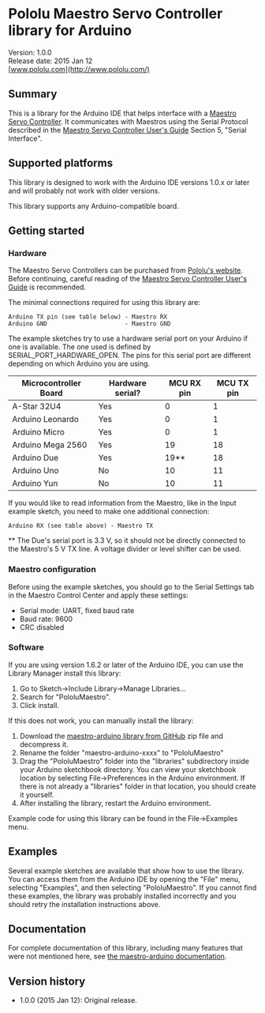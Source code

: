 # Pololu Maestro Servo Controller library for Arduino

Version: 1.0.0<br/>
Release date: 2015 Jan 12<br/>
[www.pololu.com](http://www.pololu.com/)

## Summary

This is a library for the Arduino IDE that helps interface with a
[Maestro Servo Controller](http://www.pololu.com/maestro). It communicates with
Maestros using the Serial Protocol described in the
[Maestro Servo Controller User's Guide](http://www.pololu.com/docs/0J40) Section
5, "Serial Interface".

## Supported platforms

This library is designed to work with the Arduino IDE versions 1.0.x or later
and will probably not work with older versions.

This library supports any Arduino-compatible board.

## Getting started

### Hardware

The Maestro Servo Controllers can be purchased from
[Pololu's website](http://www.pololu.com/maestro). Before continuing, careful
reading of the
[Maestro Servo Controller User's Guide](http://www.pololu.com/docs/0J40) is
recommended.

The minimal connections required for using this library are:

    Arduino TX pin (see table below) - Maestro RX
    Arduino GND                      - Maestro GND

The example sketches try to use a hardware serial port on your Arduino if one is
available. The one used is defined by SERIAL_PORT_HARDWARE_OPEN. The pins for
this serial port are different depending on which Arduino you are using.

| Microcontroller Board | Hardware serial? | MCU RX pin | MCU TX pin |
|-----------------------|------------------|------------|------------|
| A-Star 32U4           |        Yes       |      0     |      1     |
| Arduino Leonardo      |        Yes       |      0     |      1     |
| Arduino Micro         |        Yes       |      0     |      1     |
| Arduino Mega 2560     |        Yes       |     19     |     18     |
| Arduino Due           |        Yes       |     19**   |     18     |
| Arduino Uno           |        No        |     10     |     11     |
| Arduino Yun           |        No        |     10     |     11     |

If you would like to read information from the Maestro, like in the Input
example sketch, you need to make one additional connection:

    Arduino RX (see table above) - Maestro TX

** The Due's serial port is 3.3&nbsp;V, so it should not be directly connected
to the Maestro's 5&nbsp;V TX line. A voltage divider or level shifter can be
used.

### Maestro configuration

Before using the example sketches, you should go to the Serial Settings tab in
the Maestro Control Center and apply these settings:

* Serial mode: UART, fixed baud rate
* Baud rate: 9600
* CRC disabled

### Software

If you are using version 1.6.2 or later of the Arduino IDE, you can use the
Library Manager install this library:

1. Go to Sketch->Include Library->Manage Libraries...
2. Search for "PololuMaestro".
3. Click install.

If this does not work, you can manually install the library:

1. Download the [maestro-arduino library from GitHub](https://github.com/pololu/maestro-arduino) zip file and decompress it.
2. Rename the folder "maestro-arduino-xxxx" to "PololuMaestro"
3. Drag the "PololuMaestro" folder into the "libraries" subdirectory inside your Arduino sketchbook directory. You can view your sketchbook location by selecting File->Preferences in the Arduino environment. If there is not already a "libraries" folder in that location, you should create it yourself.
4. After installing the library, restart the Arduino environment.

Example code for using this library can be found in the File->Examples menu.

## Examples

Several example sketches are available that show how to use the library. You can
access them from the Arduino IDE by opening the "File" menu, selecting
"Examples", and then selecting "PololuMaestro". If you cannot find these
examples, the library was probably installed incorrectly and you should retry
the installation instructions above.

## Documentation

For complete documentation of this library, including many features that were
not mentioned here, see
[the maestro-arduino documentation](https://pololu.github.io/maestro-arduino/).

## Version history

* 1.0.0 (2015 Jan 12): Original release.
